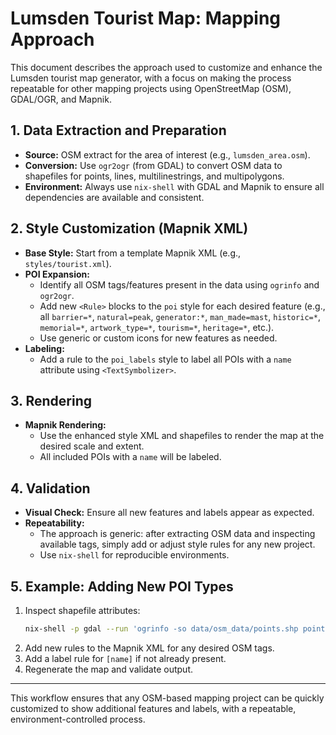# Lumsden Tourist Map: Mapping Approach

This document describes the approach used to customize and enhance the Lumsden tourist map generator, with a focus on making the process repeatable for other mapping projects using OpenStreetMap (OSM), GDAL/OGR, and Mapnik.

## 1. Data Extraction and Preparation
- **Source:** OSM extract for the area of interest (e.g., `lumsden_area.osm`).
- **Conversion:** Use `ogr2ogr` (from GDAL) to convert OSM data to shapefiles for points, lines, multilinestrings, and multipolygons.
- **Environment:** Always use `nix-shell` with GDAL and Mapnik to ensure all dependencies are available and consistent.

## 2. Style Customization (Mapnik XML)
- **Base Style:** Start from a template Mapnik XML (e.g., `styles/tourist.xml`).
- **POI Expansion:**
  - Identify all OSM tags/features present in the data using `ogrinfo` and `ogr2ogr`.
  - Add new `<Rule>` blocks to the `poi` style for each desired feature (e.g., all `barrier=*`, `natural=peak`, `generator:*`, `man_made=mast`, `historic=*`, `memorial=*`, `artwork_type=*`, `tourism=*`, `heritage=*`, etc.).
  - Use generic or custom icons for new features as needed.
- **Labeling:**
  - Add a rule to the `poi_labels` style to label all POIs with a `name` attribute using `<TextSymbolizer>`.

## 3. Rendering
- **Mapnik Rendering:**
  - Use the enhanced style XML and shapefiles to render the map at the desired scale and extent.
  - All included POIs with a `name` will be labeled.

## 4. Validation
- **Visual Check:** Ensure all new features and labels appear as expected.
- **Repeatability:**
  - The approach is generic: after extracting OSM data and inspecting available tags, simply add or adjust style rules for any new project.
  - Use `nix-shell` for reproducible environments.

## 5. Example: Adding New POI Types
1. Inspect shapefile attributes:
   ```bash
   nix-shell -p gdal --run 'ogrinfo -so data/osm_data/points.shp points'
   ```
2. Add new rules to the Mapnik XML for any desired OSM tags.
3. Add a label rule for `[name]` if not already present.
4. Regenerate the map and validate output.

---
This workflow ensures that any OSM-based mapping project can be quickly customized to show additional features and labels, with a repeatable, environment-controlled process.

